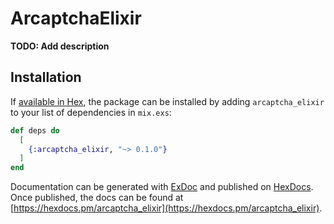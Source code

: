 # ArcaptchaElixir

**TODO: Add description**

## Installation

If [available in Hex](https://hex.pm/docs/publish), the package can be installed
by adding `arcaptcha_elixir` to your list of dependencies in `mix.exs`:

```elixir
def deps do
  [
    {:arcaptcha_elixir, "~> 0.1.0"}
  ]
end
```

Documentation can be generated with [ExDoc](https://github.com/elixir-lang/ex_doc)
and published on [HexDocs](https://hexdocs.pm). Once published, the docs can
be found at [https://hexdocs.pm/arcaptcha_elixir](https://hexdocs.pm/arcaptcha_elixir).

